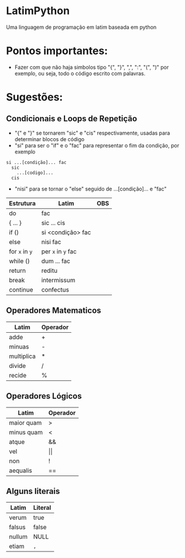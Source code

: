 # LatimPython
Uma linguagem de programação em latim baseada em python


# Pontos importantes:
  
  + Fazer com que não haja simbolos tipo "{", "}", ",", ":", "(", ")" por exemplo, ou seja, todo o código escrito com palavras.
  
# Sugestões:

## Condicionais e Loops de Repetição 

  + "{" e "}" se tornarem "sic" e "cis" respectivamente, usadas para determinar blocos de código
  + "si" para ser o "if" e o "fac" para representar o fim da condição, por exemplo 
 
```
si ...[condição]... fac
  sic
    ...[codigo]...
  cis
```
  + "nisi" para se tornar o "else" seguido de ...[condição]... e "fac"
  
  Estrutura | Latim                 | OBS
  ----------|-----------------------|--------------
  do        | fac                   | 
  { ... }   | sic ... cis           |
  if ()     | si <condição> fac     | 
  else      | nisi fac              | 
  for ```x``` in ```y```| per ```x``` in ```y``` fac | 
  while ()  | dum ... fac           | 
  return    | reditu                |
  break     | intermissum           |
  continue  | confectus             |
  
## Operadores Matematicos

  Latim | Operador
  ---------|-------
  adde | +
  minuas | -
  multiplica | *
  divide | /
  recide | %
  
  
## Operadores Lógicos

  Latim | Operador
  ------|---------
  maior quam | >
  minus quam | <
  atque | &&
  vel | \|\|
  non | !
  aequalis | ==
  
## Alguns literais

  Latim | Literal
  -------|-------
  verum | true
  falsus | false
  nullum | NULL
  etiam | ```,```
